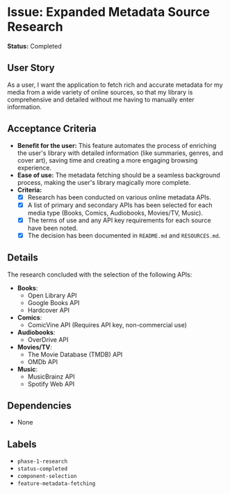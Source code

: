 # Issue: Expanded Metadata Source Research

**Status:** Completed

## User Story
As a user, I want the application to fetch rich and accurate metadata for my media from a wide variety of online sources, so that my library is comprehensive and detailed without me having to manually enter information.

## Acceptance Criteria
- **Benefit for the user:** This feature automates the process of enriching the user's library with detailed information (like summaries, genres, and cover art), saving time and creating a more engaging browsing experience.
- **Ease of use:** The metadata fetching should be a seamless background process, making the user's library magically more complete.
- **Criteria:**
    - [x] Research has been conducted on various online metadata APIs.
    - [x] A list of primary and secondary APIs has been selected for each media type (Books, Comics, Audiobooks, Movies/TV, Music).
    - [x] The terms of use and any API key requirements for each source have been noted.
    - [x] The decision has been documented in `README.md` and `RESOURCES.md`.

## Details
The research concluded with the selection of the following APIs:

- **Books**:
    - Open Library API
    - Google Books API
    - Hardcover API
- **Comics**:
    - ComicVine API (Requires API key, non-commercial use)
- **Audiobooks**:
    - OverDrive API
- **Movies/TV**:
    - The Movie Database (TMDB) API
    - OMDb API
- **Music**:
    - MusicBrainz API
    - Spotify Web API

## Dependencies
- None

## Labels
- `phase-1-research`
- `status-completed`
- `component-selection`
- `feature-metadata-fetching`
